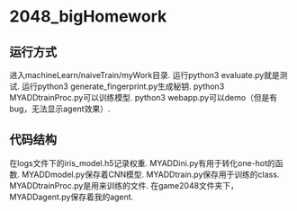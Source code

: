# 2048_bigHomework
## 运行方式
进入machineLearn/naiveTrain/myWork目录.
运行python3 evaluate.py就是测试.
运行python3 generate_fingerprint.py生成秘钥.
    python3 MYADDtrainProc.py可以训练模型.
    python3 webapp.py可以demo（但是有bug，无法显示agent效果）.
## 代码结构
在logs文件下的iris_model.h5记录权重.
MYADDini.py有用于转化one-hot的函数.
MYADDmodel.py保存着CNN模型.
MYADDtrain.py保存用于训练的class.
MYADDtrainProc.py是用来训练的文件.
在game2048文件夹下，MYADDagent.py保存着我的agent.



